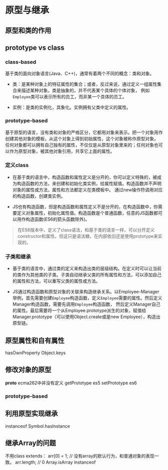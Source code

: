 # 原型与继承

## 原型和类的作用


## prototype vs class

### class-based
基于类的面向对象语言(Java、C++)，通常有着两个不同的概念：类和对象。

- 类：是某种对象上的特征属性的集合；或者，反过来说，通过定义一组属性集合来描述某种对象。类是抽象的，并不代表某个具体的个体对象，
例如`Employee`类可以表示所有的员工，而非某一个具体的员工。

- 实例：是类的实例化，具象化。实例拥有父类中定义的属性。

### prototype-based
基于原型的语言，没有类和对象的严格区分，它都用对象来表示。把一个对象用作创建其他对象的模板，从这个对象上得到初始属性，这个对象被称作原型对象。
任何对象都可以拥有自己独有的属性，不仅仅是从原型对象里来的；任何对象也可以作为原型对象，被其他对象引用，共享它上面的属性。

### 定义class
- 在基于类的语言中，构造函数和属性定义是分开的，你可以定义特殊的，被成为构造函数的方法，来创建和初始化类实例，给属性赋值。构造函数并不声明对象的属性或方法，属性和方法都定义在类模板中。
通过new操作符调用对应的构造函数，创建类实例。

- JS也有构造函数，但是构造函数和属性定义不是分开的，在构造函数中，你需要定义对象属性，初始化属性值。构造函数是个普通函数，任意的JS函数都可以用作构造函数(ES6的箭头函数除外)。

> 在ES6版本中，定义了class语法，和基于类的语言一样，可以分开定义constructor和属性。但这只是语法糖，在内部依旧还是使用prototype来实现的。

### 子类和继承
- 基于类的语言中，通过类的定义来构造出类的层级结构。在定义时可以让当前的类作为其他类的子类。子类自动继承父类的所有属性和方法，可以添加自己的属性和方法，可以重写父类的属性或方法。

- JS通过构造函数和原型对象的关联来构造继承关系。以Employee-Manager举例，首先需要创建`Employee`构造函数，定义`Employee`需要的属性。然后定义Manager构造函数，需要先调用`Employee`构造函数，
然后定义Manager自己的属性。最后需要将一个从Employee.prototype派生的对象，赋值给Manager.prototype（可以使用Object.create或是new Employee），构造出原型链。

## 原型属性和自有属性
hasOwnProperty
Object.keys

## 修改对象的原型
__proto__     ecma262中并没有定义
getPrototype  es5
setPrototype  es6

### prototype-based

## 利用原型实现继承

instanceof
Symbol.hasInstance

## 继承Array的问题
不用class extends：
arr[0] = 1; // 没有array的默认行为，和普通对象的表现一致。
arr.length; // 0
Array.isArray
instanceof 
